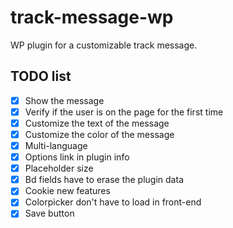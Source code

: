 # track-message-wp

WP plugin for a customizable track message.


## TODO list

- [X] Show the message
- [X] Verify if the user is on the page for the first time
- [X] Customize the text of the message
- [X] Customize the color of the message
- [X] Multi-language
- [X] Options link in plugin info
- [X] Placeholder size 
- [X] Bd fields have to erase the plugin data
- [X] Cookie new features 
- [X] Colorpicker don't have to load in front-end
- [X] Save button 
